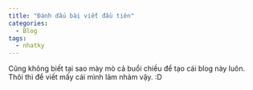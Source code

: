 ```yaml
---
title: "Đánh dấu bài viết đầu tiên"
categories:
  - Blog
tags:
  - nhatky
---
```


Cũng không biết tại sao mày mò cả buổi chiều để tạo cái blog này luôn. 
Thôi thì để viết mấy cái mình lảm nhảm vậy. :D
